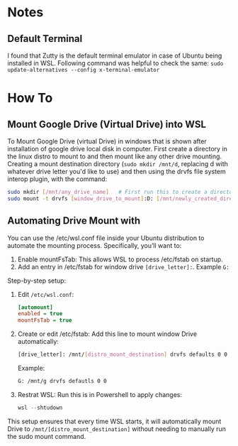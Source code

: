 # Notes
## Default Terminal
I found that Zutty is the default terminal emulator in case of Ubuntu being installed in WSL. Following command was helpful to check the same:
`sudo update-alternatives --config x-terminal-emulator`

# How To

## Mount Google Drive (Virtual Drive) into WSL

To Mount Google Drive (virtual Drive) in windows that is shown after installation of google drive local disk in computer. First create a directory in the linux distro to mount to and then mount like any other drive mounting. Creating a mount destination directory (`sudo mkdir /mnt/d`, replacing d with whatever drive letter you'd like to use) and then using the drvfs file system interop plugin, with the command:

```bash  
sudo mkdir [/mnt/any_drive_name]   # First run this to create a directory to mount  
sudo mount -t drvfs [window_drive_to_mount]:D: [/mnt/newly_created_directory_using_above_line_code] # Now enter this line code by replacing window drive to mount name and created dir in previous line  
```

## Automating Drive Mount with

You can use the /etc/wsl.conf file inside your Ubuntu distribution to automate the mounting process. Specifically, you’ll want to:

1. Enable mountFsTab: This allows WSL to process /etc/fstab on startup.  
2. Add an entry in /etc/fstab for window drive `[drive_letter]:`. Example `G:`

Step-by-step setup:

1. Edit `/etc/wsl.conf`:

   ```ini
   [automount]  
   enabled = true  
   mountFsTab = true 
   ```

2. Create or edit /etc/fstab:
Add this line to mount window Drive automatically:

   ```bash
   [drive_letter]: /mnt/[distro_mount_destination] drvfs defaults 0 0
   ```

   Example:

   ```bash
   G: /mnt/g drvfs defautls 0 0
   ```

3. Restrat WSL:
   Run this is in Powershell to apply changes:

   ```Powershell
   wsl --shtudown
   ```

This setup ensures that every time WSL starts, it will automatically mount Drive to `/mnt/[distro_mount_destination]` without needing to manually run the sudo mount command.
